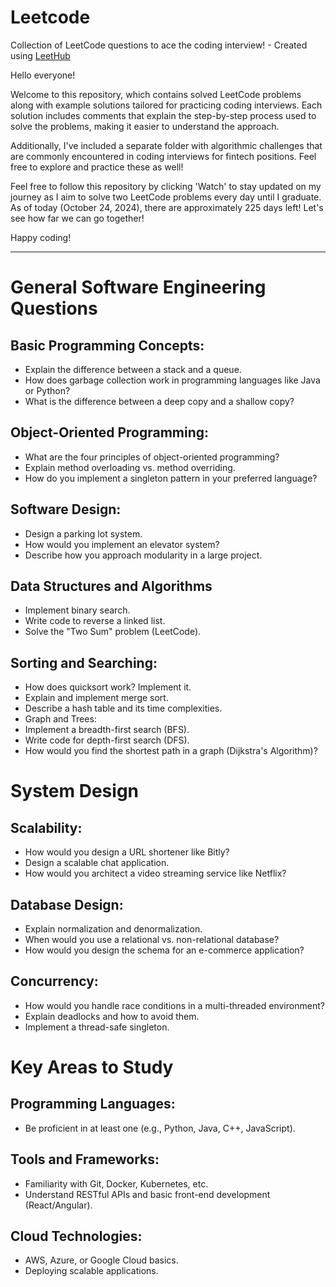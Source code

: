 # Leetcode
Collection of LeetCode questions to ace the coding interview! - Created using [LeetHub](https://github.com/QasimWani/LeetHub)

Hello everyone!

Welcome to this repository, which contains solved LeetCode problems along with example solutions tailored for practicing coding interviews. Each solution includes comments that explain the step-by-step process used to solve the problems, making it easier to understand the approach.

Additionally, I've included a separate folder with algorithmic challenges that are commonly encountered in coding interviews for fintech positions. Feel free to explore and practice these as well!

Feel free to follow this repository by clicking 'Watch' to stay updated on my journey as I aim to solve two LeetCode problems every day until I graduate. As of today (October 24, 2024), there are approximately 225 days left! Let's see how far we can go together!

Happy coding!

-----------------------------------------------------------------------------------------------

# General Software Engineering Questions
## Basic Programming Concepts:
* Explain the difference between a stack and a queue.
* How does garbage collection work in programming languages like Java or Python?
* What is the difference between a deep copy and a shallow copy?

## Object-Oriented Programming:
* What are the four principles of object-oriented programming?
* Explain method overloading vs. method overriding.
* How do you implement a singleton pattern in your preferred language?

## Software Design:
* Design a parking lot system.
* How would you implement an elevator system?
* Describe how you approach modularity in a large project.

## Data Structures and Algorithms
* Implement binary search.
* Write code to reverse a linked list.
* Solve the "Two Sum" problem (LeetCode).

## Sorting and Searching:
* How does quicksort work? Implement it.
* Explain and implement merge sort.
* Describe a hash table and its time complexities.
* Graph and Trees:
* Implement a breadth-first search (BFS).
* Write code for depth-first search (DFS).
* How would you find the shortest path in a graph (Dijkstra's Algorithm)?

# System Design
## Scalability:
* How would you design a URL shortener like Bitly?
* Design a scalable chat application.
* How would you architect a video streaming service like Netflix?

## Database Design:
* Explain normalization and denormalization.
* When would you use a relational vs. non-relational database?
* How would you design the schema for an e-commerce application?

## Concurrency:
* How would you handle race conditions in a multi-threaded environment?
* Explain deadlocks and how to avoid them.
* Implement a thread-safe singleton.

# Key Areas to Study
## Programming Languages:
* Be proficient in at least one (e.g., Python, Java, C++, JavaScript).
  
## Tools and Frameworks:
* Familiarity with Git, Docker, Kubernetes, etc.
* Understand RESTful APIs and basic front-end development (React/Angular).
  
## Cloud Technologies:
* AWS, Azure, or Google Cloud basics.
* Deploying scalable applications.
